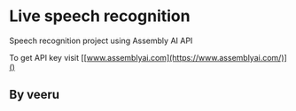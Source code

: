 # Live speech recognition
Speech recognition project using Assembly AI API 

To get API key visit [[www.assemblyai.com](https://www.assemblyai.com/)]()


## By veeru
